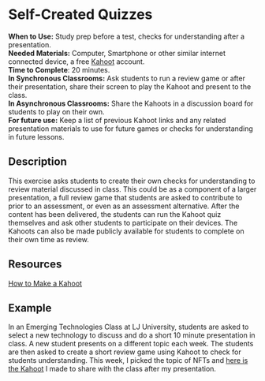 # Self-Created Quizzes 
**When to Use:** Study prep before a test, checks for understanding after a presentation.  
**Needed Materials:** Computer, Smartphone or other similar internet connected device, a free [Kahoot](https://kahoot.com/) account.   
**Time to Complete**: 20 minutes.      
**In Synchronous Classrooms:** Ask students to run a review game or after their presentation, share their screen to play the Kahoot and present to the class.   
**In Asynchronous Classrooms:** Share the Kahoots in a discussion board for students to play on their own.   
**For future use:** Keep a list of previous Kahoot links and any related presentation materials to use for future games or checks for understanding in future lessons.  

## Description
This exercise asks students to create their own checks for understanding to review material discussed in class. This could be as a component of a larger presentation, a full review game that students are asked to contribute to prior to an assessment, or even as an assessment alternative. After the content has been delivered, the students can run the Kahoot quiz themselves and ask other students to participate on their devices. The Kahoots can also be made publicly available for students to complete on their own time as review. 

## Resources
[How to Make a Kahoot](https://kahoot.com/blog/2021/01/28/how-to-create-kahoot-tips-teachers/)

## Example
In an Emerging Technologies Class at LJ University, students are asked to select a new technology to discuss and do a short 10 minute presentation in class. A new student presents on a different topic each week. The students are then asked to create a short review game using Kahoot to check for students understanding. This week, I picked the topic of NFTs and [here is the Kahoot](https://create.kahoot.it/share/nfts-cfu/0a35bd20-d66f-49b8-aae9-e7fe31ccb39d) I made to share with the class after my presentation. 
